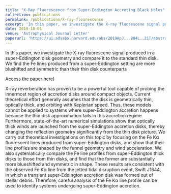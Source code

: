 ```yaml
---
title: "X-Ray Fluorescence from Super-Eddington Accreting Black Holes"
collection: publications
permalink: /publications/X-ray-flourescence
excerpt: 'In this paper, we investigate the X-ray fluorescene signal produced in a super-Eddington disk geometry and compare it to the standard thin disk. We find the Fe lines produced from a super-Eddington setting are more blushifted and symmetric than their thin disk counterparts.'
date: 2019-10-01
venue: 'Astrophysical Journal Letter'
paperurl: 'https://ui.adsabs.harvard.edu/abs/2019ApJ...884L..21T/abstract'
---
```

In this paper, we investigate the X-ray fluorescene signal produced in a super-Eddington disk geometry and compare it to the standard thin disk.  We find the Fe lines produced from a super-Eddington setting are more blushifted and symmetric than their thin disk counterparts

<a href="https://ui.adsabs.harvard.edu/abs/2019ApJ...884L..21T/abstract" target="_blank">Access the paper here</a>)

X-ray reverberation has proven to be a powerful tool capable of probing the innermost region of accretion disks around compact objects. Current theoretical effort generally assumes that the disk is geometrically thin, optically thick, and orbiting with Keplerian speed. Thus, these models cannot be applied to systems where super-Eddington accretion happens because the thin disk approximation fails in this accretion regime. Furthermore, state-of-the-art numerical simulations show that optically thick winds are launched from the super-Eddington accretion disks, thereby changing the reflection geometry significantly from the thin disk picture. We carry out theoretical investigations on this topic by focusing on the Fe Kα fluorescent lines produced from super-Eddington disks, and show that their line profiles are shaped by the funnel geometry and wind acceleration. We also systematically compare the Fe line profiles from super-Eddington thick disks to those from thin disks, and find that the former are substantially more blueshifted and symmetric in shape. These results are consistent with the observed Fe Kα line from the jetted tidal disruption event, Swift J1644, in which a transient super-Eddington accretion disk was formed out of stellar debris. Therefore, careful analysis of the Fe Kα line profile can be used to identify systems undergoing super-Eddington accretion.